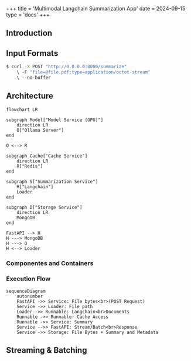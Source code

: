 +++
title = 'Multimodal Langchain Summarization App'
date = 2024-09-15
type = 'docs'
+++


## Introduction


## Input Formats


```bash
$ curl -X POST "http://0.0.0.0:8000/summarize"
    \ -F "file=@file.pdf;type=application/octet-stream"
    \ --no-buffer
```


## Architecture

```mermaid
flowchart LR

subgraph Model["Model Service (GPU)"]
    direction LR
    O["Ollama Server"]
end

O <--> R

subgraph Cache["Cache Service"]
    direction LR
    R["Redis"]
end
    
subgraph S["Summarization Service"]
    H["Langchain"]
    Loader
end

subgraph D["Storage Service"]
    direction LR
    MongoDB
end

FastAPI --> H
H ---> MongoDB
H ---> O
H <--> Loader
```

### Componentes and Containers

### Execution Flow

```mermaid
sequenceDiagram
    autonumber
    FastAPI ->> Service: File bytes<br>(POST Request)
    Service ->> Loader: File path
    Loader ->> Runnable: Langchain<br>Documents
    Runnable ->> Runnable: Cache Access
    Runnable ->> Service: Summary
    Service -->> FastAPI: Stream/Batch<br>Response
    Service ->> Storage: File Bytes + Summary and Metadata
```


## Streaming & Batching

